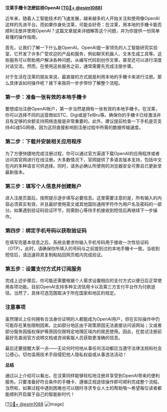 **汶莱手機卡怎麽註冊OpenAI [[TG💪+ @esim1088](https://t.me/s/esim1088)]**

近年来，随着人工智能技术的飞速发展，越来越多的人开始关注和使用像OpenAI这样的先进平台。而如果你身处汶莱，可能会好奇：在汶莱，用本地的手機卡能否顺利注册并使用OpenAI？这篇文章就来详细解答这个问题，并为你提供一份简单易懂的操作指南。

首先，让我们了解一下什么是OpenAI。OpenAI是一家领先的人工智能研究实验室，它开发了许多广受欢迎的产品和服务，例如聊天机器人、文本生成工具等。这些服务可以帮助用户解决各种问题，从编写代码到创作文章，甚至还可以进行深度对话交流。然而，在使用这些服务之前，通常需要先完成注册步骤。

对于生活在汶莱的朋友来说，最直接的方式就是利用本地的手機卡来进行注册。那么具体该如何操作呢？接下来我将一步步带你了解整个流程。

### 第一步：准备一张有效的本地手機卡

要想成功注册OpenAI账户，第一步当然是拥有一张有效的本地手機卡。在汶莱，你可以选择不同的运营商如STC、Digi或是TelBru等。确保你的手機卡已经激活并且有足够的余额支持网络连接是非常重要的。此外，建议提前检查一下手机是否支持4G或5G网络，因为这将直接影响到注册过程中所需的数据传输速度。

### 第二步：下载并安装相关应用程序

为了方便快捷地完成注册过程，你可以通过官方渠道下载OpenAI的应用程序或者访问其官网进行在线注册。大多数情况下，官网提供了多语言版本支持，包括中文在内的多种语言可供选择。同时，请务必确认所使用的浏览器安全可靠且已更新至最新版本。

### 第三步：填写个人信息并创建账户

进入注册页面后，按照提示逐步填写必要信息。这里需要注意的是，所有输入的内容必须真实有效，并且最好使用英文或其他国际通用字符作为用户名及密码的一部分。如果遇到验证码验证环节，则需耐心等待手机接收到短信后再继续下一步操作。

### 第四步：绑定手机号码以获取验证码

在填写完基本信息之后，系统会要求你输入手机号码用于接收一次性验证码（OTP）。此时，请确保你所填入的号码与之前提到过的本地手機卡一致。当收到短信后，请迅速将其复制粘贴回网页框内完成验证。

### 第五步：设置支付方式并订阅服务

完成上述步骤后，你可能还需要根据个人需求设置相应的支付方式以便日后正常使用各项功能。目前OpenAI支持多种主流信用卡以及第三方支付平台作为付款途径。当然了，具体可选范围取决于所在国家和地区的规定。

### 注意事项

虽然理论上任何拥有合法身份证明的人都能成为OpenAI用户，但在实际操作中仍可能存在某些限制因素。比如部分地区由于政策原因无法直接访问该网站；又或者部分服务因版权保护等原因仅限特定地理区域内的居民使用。因此，在尝试注册前最好先查阅官方说明文档或咨询客服人员获取更准确的信息。

最后还要提醒大家一点——无论何时何地从事任何活动都应当遵守法律法规和社会公德心。切勿滥用技术手段侵犯他人隐私权益或从事违法活动！

**总结**

通过以上介绍可以看出，在汶莱同样能够轻松地注册并享受到OpenAI带来的便利服务。只要准备好符合条件的手機卡、遵循正规途径操作即可顺利完成整个流程。当然啦，如果过程中遇到困难也可以随时寻求专业人士的帮助哦～希望每位读者都能顺利开启属于自己的智能新时代！

[[TG💪+ @esim1088](https://t.me/s/esim1088) ![Image](https://i.postimg.cc/4NQfJmqS/Snipaste-2025-05-13-00-14-12.png)]